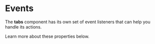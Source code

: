 # Events

The **tabs** component has its own set of event listeners that can help you handle its actions.

Learn more about these properties below.
